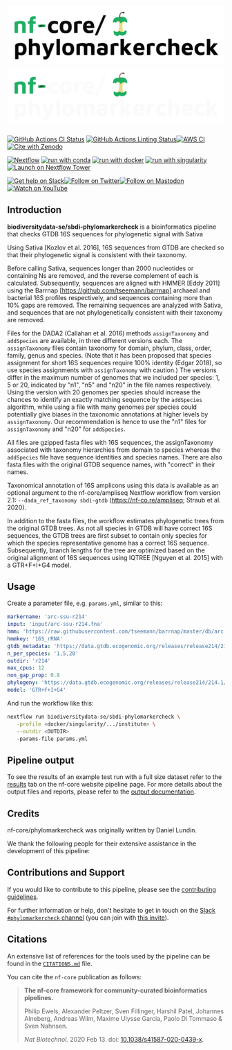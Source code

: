 # ![nf-core/phylomarkercheck](docs/images/nf-core-phylomarkercheck_logo_light.png#gh-light-mode-only) ![nf-core/phylomarkercheck](docs/images/nf-core-phylomarkercheck_logo_dark.png#gh-dark-mode-only)

[![GitHub Actions CI Status](https://github.com/nf-core/phylomarkercheck/workflows/nf-core%20CI/badge.svg)](https://github.com/nf-core/phylomarkercheck/actions?query=workflow%3A%22nf-core+CI%22)
[![GitHub Actions Linting Status](https://github.com/nf-core/phylomarkercheck/workflows/nf-core%20linting/badge.svg)](https://github.com/nf-core/phylomarkercheck/actions?query=workflow%3A%22nf-core+linting%22)[![AWS CI](https://img.shields.io/badge/CI%20tests-full%20size-FF9900?labelColor=000000&logo=Amazon%20AWS)](https://nf-co.re/phylomarkercheck/results)[![Cite with Zenodo](http://img.shields.io/badge/DOI-10.5281/zenodo.XXXXXXX-1073c8?labelColor=000000)](https://doi.org/10.5281/zenodo.XXXXXXX)

[![Nextflow](https://img.shields.io/badge/nextflow%20DSL2-%E2%89%A523.04.0-23aa62.svg)](https://www.nextflow.io/)
[![run with conda](http://img.shields.io/badge/run%20with-conda-3EB049?labelColor=000000&logo=anaconda)](https://docs.conda.io/en/latest/)
[![run with docker](https://img.shields.io/badge/run%20with-docker-0db7ed?labelColor=000000&logo=docker)](https://www.docker.com/)
[![run with singularity](https://img.shields.io/badge/run%20with-singularity-1d355c.svg?labelColor=000000)](https://sylabs.io/docs/)
[![Launch on Nextflow Tower](https://img.shields.io/badge/Launch%20%F0%9F%9A%80-Nextflow%20Tower-%234256e7)](https://tower.nf/launch?pipeline=https://github.com/nf-core/phylomarkercheck)

[![Get help on Slack](http://img.shields.io/badge/slack-nf--core%20%23phylomarkercheck-4A154B?labelColor=000000&logo=slack)](https://nfcore.slack.com/channels/phylomarkercheck)[![Follow on Twitter](http://img.shields.io/badge/twitter-%40nf__core-1DA1F2?labelColor=000000&logo=twitter)](https://twitter.com/nf_core)[![Follow on Mastodon](https://img.shields.io/badge/mastodon-nf__core-6364ff?labelColor=FFFFFF&logo=mastodon)](https://mstdn.science/@nf_core)[![Watch on YouTube](http://img.shields.io/badge/youtube-nf--core-FF0000?labelColor=000000&logo=youtube)](https://www.youtube.com/c/nf-core)

## Introduction

**biodiversitydata-se/sbdi-phylomarkercheck** is a bioinformatics pipeline that checks GTDB 16S sequences for phylogenetic signal with Sativa

Using Sativa [Kozlov et al. 2016], 16S sequences from GTDB are checked so that their phylogenetic signal is consistent with their taxonomy.

Before calling Sativa, sequences longer than 2000 nucleotides or containing Ns are removed, and the reverse complement of each is calculated.
Subsequently, sequences are aligned with HMMER [Eddy 2011] using the Barrnap [https://github.com/tseemann/barrnap] archaeal and bacterial 16S profiles respectively, 
and sequences containing more than 10% gaps are removed.
The remaining sequences are analyzed with Sativa, and sequences that are not phylogenetically consistent with their taxonomy are removed.

Files for the DADA2 (Callahan et al. 2016) methods `assignTaxonomy` and `addSpecies` are available, in three different versions each. 
The `assignTaxonomy` files contain taxonomy for domain, phylum, class, order, family, genus and species. 
(Note that it has been proposed that species assignment for short 16S sequences require 100% identity (Edgar 2018), so use species assignments with `assignTaxonomy` with caution.) 
The versions differ in the maximum number of genomes that we included per species: 1, 5 or 20, indicated by "n1", "n5" and "n20" in the file names respectively. 
Using the version with 20 genomes per species should increase the chances to identify an exactly matching sequence by the `addSpecies` algorithm, while using a file with many genomes 
per species could potentially give biases in the taxonomic annotations at higher levels by `assignTaxonomy`.
Our recommendation is hence to use the "n1" files for `assignTaxonomy` and "n20" for `addSpecies`.

All files are gzipped fasta files with 16S sequences, the assignTaxonomy associated with taxonomy hierarchies from domain to species whereas the `addSpecies` file have sequence identities and species names.
There are also fasta files with the original GTDB sequence names, with "correct" in their names.

Taxonomical annotation of 16S amplicons using this data is available as an optional argument to the nf-core/ampliseq Nextflow workflow from version 2.1: `--dada_ref_taxonomy sbdi-gtdb` 
(https://nf-co.re/ampliseq; Straub et al. 2020).

In addition to the fasta files, the workflow estimates phylogenetic trees from the original GTDB trees. 
As not all species in GTDB will have correct 16S sequences, the GTDB trees are first subset to contain only species for which the species representative genome has a correct 16S sequence.
Subsequently, branch lengths for the tree are optimized based on the original alignment of 16S sequences using IQTREE [Nguyen et al. 2015] with a GTR+F+I+G4 model.

## Usage

Create a parameter file, e.g. `params.yml`, similar to this:

```yml
markername: 'arc-ssu-r214'
input: 'input/arc-ssu-r214.fna'
hmm: 'https://raw.githubusercontent.com/tseemann/barrnap/master/db/arc.hmm'
hmmkey: '16S_rRNA'
gtdb_metadata: 'https://data.gtdb.ecogenomic.org/releases/release214/214.1/ar53_metadata_r214.tsv.gz'
n_per_species: '1,5,20'
outdir: 'r214'
max_cpus: 12
non_gap_prop: 0.8 
phylogeny: 'https://data.gtdb.ecogenomic.org/releases/release214/214.1/ar53_r214.tree'
model: 'GTR+F+I+G4'
```

And run the workflow like this:

```bash
nextflow run biodiversitydata-se/sbdi-phylomarkercheck \
   -profile <docker/singularity/.../institute> \
   --outdir <OUTDIR>
   -params-file params.yml
```

## Pipeline output

To see the results of an example test run with a full size dataset refer to the [results](https://nf-co.re/phylomarkercheck/results) tab on the nf-core website pipeline page.
For more details about the output files and reports, please refer to the
[output documentation](https://nf-co.re/phylomarkercheck/output).

## Credits

nf-core/phylomarkercheck was originally written by Daniel Lundin.

We thank the following people for their extensive assistance in the development of this pipeline:

<!-- TODO nf-core: If applicable, make list of people who have also contributed -->

## Contributions and Support

If you would like to contribute to this pipeline, please see the [contributing guidelines](.github/CONTRIBUTING.md).

For further information or help, don't hesitate to get in touch on the [Slack `#phylomarkercheck` channel](https://nfcore.slack.com/channels/phylomarkercheck) (you can join with [this invite](https://nf-co.re/join/slack)).

## Citations

<!-- TODO nf-core: Add citation for pipeline after first release. Uncomment lines below and update Zenodo doi and badge at the top of this file. -->
<!-- If you use  nf-core/phylomarkercheck for your analysis, please cite it using the following doi: [10.5281/zenodo.XXXXXX](https://doi.org/10.5281/zenodo.XXXXXX) -->

<!-- TODO nf-core: Add bibliography of tools and data used in your pipeline -->

An extensive list of references for the tools used by the pipeline can be found in the [`CITATIONS.md`](CITATIONS.md) file.

You can cite the `nf-core` publication as follows:

> **The nf-core framework for community-curated bioinformatics pipelines.**
>
> Philip Ewels, Alexander Peltzer, Sven Fillinger, Harshil Patel, Johannes Alneberg, Andreas Wilm, Maxime Ulysse Garcia, Paolo Di Tommaso & Sven Nahnsen.
>
> _Nat Biotechnol._ 2020 Feb 13. doi: [10.1038/s41587-020-0439-x](https://dx.doi.org/10.1038/s41587-020-0439-x).
